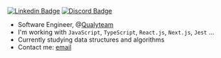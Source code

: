 [![Linkedin Badge](https://img.shields.io/badge/-Linkedin%20-228BE6?style=flat-square&logo=Linkedin&logoColor=white&link=https://www.linkedin.com/in/douglaspo/)](https://www.linkedin.com/in/douglaspo/)
[![Discord Badge](https://img.shields.io/badge/-Discord%20-228BE6?style=flat-square&logo=discord&logoColor=white&link=https://discord.com/users/393537988031938560)](https://discord.com/users/393537988031938560)
<br />

- Software Engineer, @[Qualyteam](https://qualyteam.com/pb/)
- I'm working with `JavaScript`, `TypeScript`, `React.js`, `Next.js`, `Jest` ...
- Currently studying data structures and algorithms
- Contact me: [email](mailto:douglaspo_97@outlook.com)
